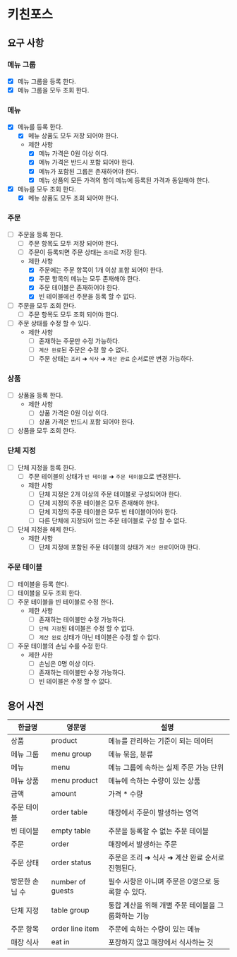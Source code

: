 # 키친포스

## 요구 사항

### 메뉴 그룹

- [x] 메뉴 그룹을 등록 한다.
- [x] 메뉴 그룹을 모두 조회 한다.

### 메뉴

- [x] 메뉴를 등록 한다.
    - [x] 메뉴 상품도 모두 저장 되어야 한다.
    - 제한 사항
        - [x] 메뉴 가격은 0원 이상 이다.
        - [x] 메뉴 가격은 반드시 포함 되어야 한다.
        - [x] 메뉴가 포함된 그룹은 존재하어야 한다.
        - [x] 메뉴 상품의 모든 가격의 합이 메뉴에 등록된 가격과 동일해야 한다.

- [x] 메뉴를 모두 조회 한다.
    - [x] 메뉴 상품도 모두 조회 되어야 한다.

### 주문

- [ ] 주문을 등록 한다.
    - [ ] 주문 항목도 모두 저장 되어야 한다.
    - [ ] 주문이 등록되면 주문 상태는 `조리`로 저장 된다.
    - 제한 사항
        - [x] 주문에는 주문 항목이 1개 이상 포함 되어야 한다.
        - [x] 주문 항목의 메뉴는 모두 존재해야 한다.
        - [x] 주문 테이블은 존재하어야 한다.
        - [x] 빈 테이블에선 주문을 등록 할 수 없다.

- [ ] 주문을 모두 조회 한다.
    - [ ] 주문 항목도 모두 조회 되어야 한다.

- [ ] 주문 상태를 수정 할 수 있다.
    - 제한 사항
        - [ ] 존재하는 주문만 수정 가능하다.
        - [ ] `계산 완료`된 주문은 수정 할 수 없다.
        - [ ] 주문 상태는 `조리` ➜ `식사` ➜ `계산 완료` 순서로만 변경 가능하다.

### 상품

- [ ] 상품을 등록 한다.
    - 제한 사항
        - [ ] 상품 가격은 0원 이상 이다.
        - [ ] 상품 가격은 반드시 포함 되어야 한다.

- [ ] 상품을 모두 조회 한다.

### 단체 지정

- [ ] 단체 지정을 등록 한다.
    - [ ] 주문 테이블의 상태가 `빈 테이블` ➜ `주문 테이블`으로 변경된다.
    - 제한 사항
        - [ ] 단체 지정은 2개 이상의 주문 테이블로 구성되어야 한다.
        - [ ] 단체 지정의 주문 테이블은 모두 존재해야 한다.
        - [ ] 단체 지정의 주문 테이블은 모두 빈 테이블이어야 한다.
        - [ ] 다른 단체에 지정되어 있는 주문 테이블로 구성 할 수 없다.

- [ ] 단체 지정을 해제 한다.
    - 제한 사항
        - [ ] 단체 지정에 포함된 주문 테이블의 상태가 `계산 완료`이어야 한다.

### 주문 테이블

- [ ] 테이블을 등록 한다.
- [ ] 테이블을 모두 조회 한다.
- [ ] 주문 테이블을 빈 테이블로 수정 한다.
    - 제한 사항
        - [ ] 존재하는 테이블만 수정 가능하다.
        - [ ] `단체 지정`된 테이블은 수정 할 수 없다.
        - [ ] `계산 완료` 상태가 아닌 테이블은 수정 할 수 없다.

- [ ] 주문 테이블의 손님 수를 수정 한다.
    - 제한 사한
        - [ ] 손님은 0명 이상 이다.
        - [ ] 존재하는 테이블만 수정 가능하다.
        - [ ] 빈 테이블은 수정 할 수 없다.

## 용어 사전

| 한글명      | 영문명              | 설명                            |
|----------|------------------|-------------------------------|
| 상품       | product          | 메뉴를 관리하는 기준이 되는 데이터           |
| 메뉴 그룹    | menu group       | 메뉴 묶음, 분류                     |
| 메뉴       | menu             | 메뉴 그룹에 속하는 실제 주문 가능 단위        |
| 메뉴 상품    | menu product     | 메뉴에 속하는 수량이 있는 상품             |
| 금액       | amount           | 가격 * 수량                       |
| 주문 테이블   | order table      | 매장에서 주문이 발생하는 영역              |
| 빈 테이블    | empty table      | 주문을 등록할 수 없는 주문 테이블           |
| 주문       | order            | 매장에서 발생하는 주문                  |
| 주문 상태    | order status     | 주문은 조리 ➜ 식사 ➜ 계산 완료 순서로 진행된다. |
| 방문한 손님 수 | number of guests | 필수 사항은 아니며 주문은 0명으로 등록할 수 있다. |
| 단체 지정    | table group      | 통합 계산을 위해 개별 주문 테이블을 그룹화하는 기능 |
| 주문 항목    | order line item  | 주문에 속하는 수량이 있는 메뉴             |
| 매장 식사    | eat in           | 포장하지 않고 매장에서 식사하는 것           |
